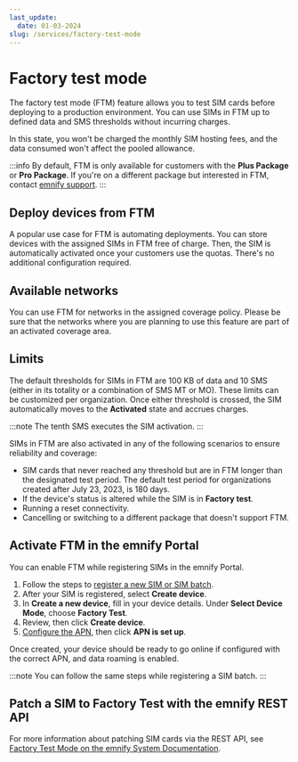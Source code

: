 ```yaml
---
last_update: 
  date: 01-03-2024
slug: /services/factory-test-mode
---
```


# Factory test mode

The factory test mode (FTM) feature allows you to test SIM cards before deploying to a production environment.
You can use SIMs in FTM up to defined data and SMS thresholds without incurring charges.

In this state, you won't be charged the monthly SIM hosting fees, and the data consumed won't affect the pooled allowance.

:::info
By default, FTM is only available for customers with the **Plus Package** or **Pro Package**.
If you're on a different package but interested in FTM, contact [emnify support](/support).
:::

## Deploy devices from FTM

A popular use case for FTM is automating deployments.
You can store devices with the assigned SIMs in FTM free of charge.
Then, the SIM is automatically activated once your customers use the quotas. There's no additional configuration required.

## Available networks

You can use FTM for networks in the assigned coverage policy.
Please be sure that the networks where you are planning to use this feature are part of an activated coverage area.

## Limits

The default thresholds for SIMs in FTM are 100 KB of data and 10 SMS (either in its totality or a combination of SMS MT or MO).
These limits can be customized per organization.
Once either threshold is crossed, the SIM automatically moves to the **Activated** state and accrues charges.

:::note
The tenth SMS executes the SIM activation.
:::

SIMs in FTM are also activated in any of the following scenarios to ensure reliability and coverage:

- SIM cards that never reached any threshold but are in FTM longer than the designated test period.
The default test period for organizations created after July 23, 2023, is 180 days.
- If the device's status is altered while the SIM is in **Factory test**.
- Running a reset connectivity.
- Cancelling or switching to a different package that doesn't support FTM.

## Activate FTM in the emnify Portal

You can enable FTM while registering SIMs in the emnify Portal.

1. Follow the steps to [register a new SIM or SIM batch](/quickstart/register-sims#register-sims-in-the-emnify-portal).
1. After your SIM is registered, select **Create device**.
1. In **Create a new device**, fill in your device details.
Under **Select Device Mode**, choose **Factory Test**.
1. Review, then click **Create device**.
1. [Configure the APN](/apn-configuration), then click **APN is set up**.

Once created, your device should be ready to go online if configured with the correct APN, and data roaming is enabled.

:::note
You can follow the same steps while registering a SIM batch.
:::

## Patch a SIM to Factory Test with the emnify REST API

For more information about patching SIM cards via the REST API, see [Factory Test Mode on the emnify System Documentation](https://cdn.emnify.net/api/doc/factory-test-mode.html).
